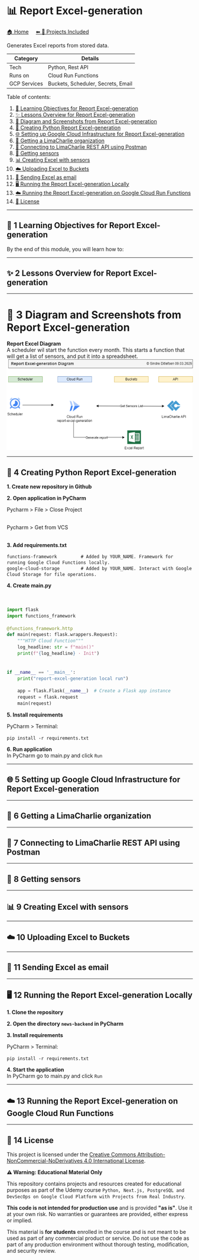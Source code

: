 # 📊 Report Excel-generation

[🏠 Home](../)
&nbsp; &nbsp;
[⬅ 🎯 Projects Included](../#-4-projects-included)

Generates Excel reports from stored data.

| Category     | Details                            |          
|--------------|------------------------------------|
| Tech         | Python, Rest API                   |
| Runs on      | Cloud Run Functions                |
| GCP Services | Buckets, Scheduler, Secrets, Email |



Table of contents:
1. [📖 Learning Objectives for Report Excel-generation](#-1-learning-objectives-for-report-pdf-generation)
2. [✨ Lessons Overview for Report Excel-generation](#-2-lessons-overview-for-report-pdf-generation)
3. [📸 Diagram and Screenshots from Report Excel-generation](#-3-diagram-and-screenshots-from-report-pdf-generation)
4. [🐍 Creating Python Report Excel-generation](#-4-creating-python-report-pdf-generation)
5. [🌐 Setting up Google Cloud Infrastructure for Report Excel-generation](#-5-setting-up-google-cloud-infrastructure-for-report-pdf-generation)
6. [🧪 Getting a LimaCharlie organization](#-6-generating-test-data-assets-and-their-vulnerabilities-critical-high-medium-low)
7. [🔗 Connecting to LimaCharlie REST API using Postman](#-6-generating-test-data-assets-and-their-vulnerabilities-critical-high-medium-low)
8. [📄 Getting sensors](#-7-creating-pdf)
9. [📊 Creating Excel with sensors](#-8-creating-pdf-with-vulnerabilities)
10. [☁️ Uploading Excel to Buckets](#%EF%B8%8F-9-uploading-pdf-to-buckets)
11. [📧 Sending Excel as email](#-10-sending-pdf-as-email)
12. [🖥️ Running the Report Excel-generation Locally](#%EF%B8%8F-11-running-the-report-pdf-generation-locally)
13. [☁️ Running the Report Excel-generation on Google Cloud Run Functions](#%EF%B8%8F-12-running-the-report-pdf-generation-on-google-cloud-run)
14. [📜 License](#-14-license)

---

## 📖 1 Learning Objectives for Report Excel-generation

By the end of this module, you will learn how to:

---

## ✨ 2 Lessons Overview for Report Excel-generation


---

# 📸 3 Diagram and Screenshots from Report Excel-generation

**Report Excel Diagram**<br>
A scheduler wil start the function every month. This starts a function that will get a list of sensors, and
put it into a spreadsheet.<br>
![Report Excel-generation Diagram](_docs/report-excel-generation-diagram.drawio.png) 

---

## 🐍 4 Creating Python Report Excel-generation


**1. Create new repository in Github**

**2. Open application in PyCharm**

Pycharm > File > Close Project<br><br>

Pycharm > Get from VCS<br><br>


**3. Add requirements.txt**

```
functions-framework         # Added by YOUR_NAME. Framework for running Google Cloud Functions locally.
google-cloud-storage        # Added by YOUR_NAME. Interact with Google Cloud Storage for file operations.
```

**4. Create main.py**

```python


import flask
import functions_framework

@functions_framework.http
def main(request: flask.wrappers.Request):
    """HTTP Cloud Function"""
    log_headline: str = f"main()"
    print(f"{log_headline} · Init")


if __name__ == '__main__':
    print("report-excel-generation local run")

    app = flask.Flask(__name__)  # Create a Flask app instance
    request = flask.request
    main(request)
```

**5. Install requirements**

PyCharm > Terminal:

`pip install -r requirements.txt`

**6. Run application**<br>
In PyCharm go to main.py and click `Run`



---

## 🌐 5 Setting up Google Cloud Infrastructure for Report Excel-generation

---

## 🧪 6 Getting a LimaCharlie organization

---

## 🔗 7 Connecting to LimaCharlie REST API using Postman

---

## 📄 8 Getting sensors

---

## 📊 9 Creating Excel with sensors

---

## ☁️ 10 Uploading Excel to Buckets


---

## 📧 11 Sending Excel as email

---

## 🖥️ 12 Running the Report Excel-generation Locally

**1. Clone the repository**


**2. Open the directory `news-backend` in PyCharm**


**3. Install requirements**

PyCharm > Terminal:

`pip install -r requirements.txt`

**4. Start the application**<br>
In PyCharm go to main.py and click `Run`


---

## ☁️ 13 Running the Report Excel-generation on Google Cloud Run Functions




---

## 📜 14 License


This project is licensed under the
[Creative Commons Attribution-NonCommercial-NoDerivatives 4.0 International License](https://creativecommons.org/licenses/by-nc-nd/4.0/).

**⚠️ Warning: Educational Material Only**

This repository contains projects and resources created for educational purposes as part of the Udemy course 
`Python, Next.js, PostgreSQL and DevSecOps on Google Cloud Platform with Projects from Real Industry`.

**This code is not intended for production use** and is provided **"as is"**. 
Use it at your own risk. No warranties or guarantees are provided, either express or implied. 

This material is **for students** enrolled in the course and is not meant to be used as part of any commercial product or service. 
Do not use the code as part of any production environment without thorough testing, modification, and security review.

